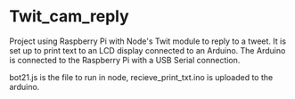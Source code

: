 # Twit_cam_reply

Project using Raspberry Pi with Node's Twit module to reply to a tweet. It is set up to print text to an LCD display connected to an Arduino. The Arduino is connected to the Raspberry Pi with a USB Serial connection.


bot21.js is the file to run in node, recieve_print_txt.ino is uploaded to the arduino.

